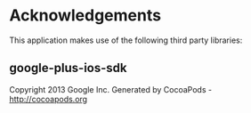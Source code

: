 # Acknowledgements
This application makes use of the following third party libraries:

## google-plus-ios-sdk

Copyright 2013 Google Inc.
Generated by CocoaPods - http://cocoapods.org
